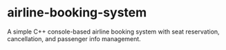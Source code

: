 # airline-booking-system
A simple C++ console-based airline booking system with seat reservation, cancellation, and passenger info management.
